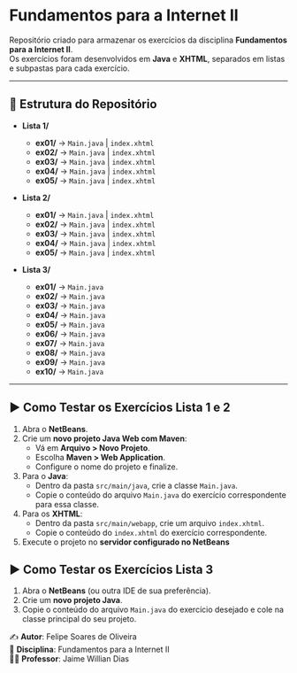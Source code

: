 # Fundamentos para a Internet II

Repositório criado para armazenar os exercícios da disciplina **Fundamentos para a Internet II**.  
Os exercícios foram desenvolvidos em **Java** e **XHTML**, separados em listas e subpastas para cada exercício.

---

## 📂 Estrutura do Repositório

- **Lista 1/**
  - **ex01/** → `Main.java` | `index.xhtml`
  - **ex02/** → `Main.java` | `index.xhtml`
  - **ex03/** → `Main.java` | `index.xhtml`
  - **ex04/** → `Main.java` | `index.xhtml`
  - **ex05/** → `Main.java` | `index.xhtml`

- **Lista 2/**
  - **ex01/** → `Main.java` | `index.xhtml`
  - **ex02/** → `Main.java` | `index.xhtml`
  - **ex03/** → `Main.java` | `index.xhtml`
  - **ex04/** → `Main.java` | `index.xhtml`
  - **ex05/** → `Main.java` | `index.xhtml`

- **Lista 3/**
  - **ex01/** → `Main.java`
  - **ex02/** → `Main.java`
  - **ex03/** → `Main.java`
  - **ex04/** → `Main.java`
  - **ex05/** → `Main.java`
  - **ex06/** → `Main.java`
  - **ex07/** → `Main.java`
  - **ex08/** → `Main.java`
  - **ex09/** → `Main.java`
  - **ex10/** → `Main.java`

---

## ▶️ Como Testar os Exercícios Lista 1 e 2

1. Abra o **NetBeans**.  
2. Crie um **novo projeto Java Web com Maven**:  
   - Vá em **Arquivo > Novo Projeto**.  
   - Escolha **Maven > Web Application**.  
   - Configure o nome do projeto e finalize.
3. Para o **Java**:
   - Dentro da pasta `src/main/java`, crie a classe `Main.java`.  
   - Copie o conteúdo do arquivo `Main.java` do exercício correspondente para essa classe.
4. Para os **XHTML**:
   - Dentro da pasta `src/main/webapp`, crie um arquivo `index.xhtml`.  
   - Copie o conteúdo do `index.xhtml` do exercício correspondente.  
5. Execute o projeto no **servidor configurado no NetBeans** 
  
## ▶️ Como Testar os Exercícios Lista 3
1. Abra o **NetBeans** (ou outra IDE de sua preferência).  
2. Crie um **novo projeto Java**.  
3. Copie o conteúdo do arquivo `Main.java` do exercício desejado e cole na classe principal do seu projeto.  


✍️ **Autor**: Felipe Soares de Oliveira  
📅 **Disciplina**: Fundamentos para a Internet II  
👨‍🏫 **Professor**: Jaime Willian Dias
